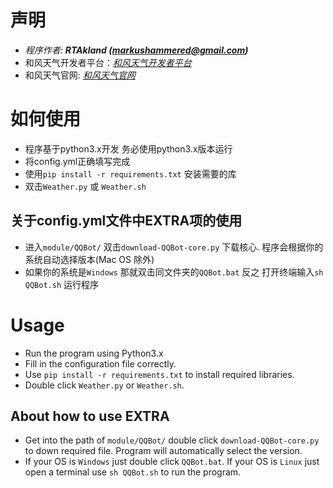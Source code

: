 # 声明
- *程序作者: **RTAkland (markushammered@gmail.com)***
- 和风天气开发者平台：<i><a href="https://dev.qweather.com" target="_blank">和风天气开发者平台</a></i>
- 和风天气官网: <i><a href="https://qweather.com" target="_blank">和风天气官网</a></i>

# 如何使用
- 程序基于python3.x开发 务必使用python3.x版本运行
- 将config.yml正确填写完成
- 使用`pip install -r requirements.txt` 安装需要的库
- 双击`Weather.py` 或 `Weather.sh`

## 关于config.yml文件中EXTRA项的使用
- 进入`module/QQBot/` 双击`download-QQBot-core.py` 下载核心. 程序会根据你的系统自动选择版本(Mac OS 除外)
- 如果你的系统是`Windows` 那就双击同文件夹的`QQBot.bat` 反之 打开终端输入`sh QQBot.sh` 运行程序

# Usage
- Run the program using Python3.x
- Fill in the configuration file correctly.
- Use `pip install -r requirements.txt` to install required libraries.
- Double click `Weather.py` or `Weather.sh`.

## About how to use EXTRA
- Get into the path of `module/QQBot/` double click `download-QQBot-core.py` to down required file. Program will automatically select the version.
- If your OS is `Windows` just double click `QQBot.bat`. If your OS is `Linux` just open a terminal use `sh QQBot.sh` to run the program. 